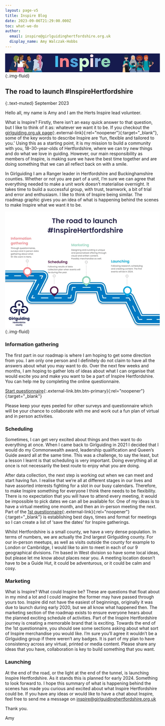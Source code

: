 ```yaml
---
layout: page-v5
title: Inspire Blog
date: 2023-09-06T21:29:00.000Z
toc: what-we-do
author:
  email: inspire@girlguidinghertfordshire.org.uk
  display_name: Amy Walczak-Hobbs
---
```

![Inspire](/assets/images/2023/09/inspire-banner.webp){:.img-fluid}

## The road to launch #InspireHertfordshire

{:.text-muted}
September 2023

Hello all, my name is Amy and I am the Herts Inspire lead volunteer.  

What is Inspire? Firstly, there isn’t an easy quick answer to that question, but I like to think of it as: whatever we want it to be. If you checkout the [girlguiding.org.uk page](https://www.girlguiding.org.uk/what-we-do/inspire/){:.external-link}{:rel="noopener"}{:target="_blank"}, some of the key words to describe Inspire are ‘fun, flexible and tailored to you.’ Using this as a starting point, it is my mission to build a community with you, 18–30-year-olds of Hertfordshire, where we can try new things and do what we love in guiding. However, our main responsibility as members of Inspire, is making sure we have the best time together and are doing something that we can all reflect back on with a smile.  

In Girlguiding I am a Ranger leader in Hertfordshire and Buckinghamshire counties. Whether or not you are part of a unit, I’m sure we can agree that everything needed to make a unit work doesn’t materialise overnight. It takes time to build a successful group, with trust, teamwork, a bit of trial and error and enthusiasm. I like to think of Inspire being similar. The roadmap graphic gives you an idea of what is happening behind the scenes to make Inspire what we want it to be.

![The road to launch #InspireHertfordshire](/assets/images/2023/09/inspire-launch.webp){:.img-fluid}

### Information gathering

The first part in our roadmap is where I am hoping to get some direction from you. I am only one person and I definitely do not claim to have all the answers about what you may want to do. Over the next few weeks and months, I am hoping to gather lots of ideas about what I can organise that would excite you and make you want to be a part of Inspire Hertfordshire.  You can help me by completing the online questionnaire.

[Start questionnaire](https://docs.google.com/forms/d/e/1FAIpQLSf-s-2IJR_caRUmM53KxQx3VHgwLaY1KGs-Sv7OhYytvScXtw/viewform?usp=sf_link){:.external-link.btn.btn-primary}{:rel="noopener"}{:target="_blank"}

Please keep your eyes peeled for other surveys and questionnaire which will be your chance to collaborate with me and work out a fun plan of virtual and in person activities.

### Scheduling

Sometimes, I can get very excited about things and then want to do everything at once. When I came back to Girlguiding in 2021 I decided that I would do my Commonwealth award, leadership qualification and Queen’s Guide award all at the same time. This was a challenge, to say the least, but a lesson I learnt is that scheduling is very important. Doing everything all at once is not necessarily the best route to enjoy what you are doing.

After data collection, the next step is working out when we can meet and start having fun. I realise that we’re all at different stages in our lives and have assorted interests fighting for a slot in our busy calendars. Therefore, to make Inspire something for everyone I think there needs to be flexibility. There is no expectation that you will have to attend every meeting, it would be impossible to pick dates we can all be available for. One of my ideas is to have a virtual meeting one month, and then an in-person meeting the next. Part of the [1st questionnaire](https://docs.google.com/forms/d/e/1FAIpQLSf-s-2IJR_caRUmM53KxQx3VHgwLaY1KGs-Sv7OhYytvScXtw/viewform?usp=sf_link){:.external-link}{:rel="noopener"}{:target="_blank"} is establishing best days, times and format for meetings so I can create a list of ‘save the dates’ for Inspire gatherings.

Whilst Hertfordshire is a small county, we have a very dense population. In terms of numbers, we are actually the 2nd largest Girlguiding county. For our in-person meetups, as well as visits outside the county for example to London or Cambridge, I would like to aim to meet in each of our 9 geographical divisions.  I’m based in West division so have some local ideas, but please let me know about places near you. A meeting location doesn’t have to be a Guide Hut, it could be adventurous, or it could be calm and cosy.

### Marketing

What is Inspire? What could Inspire be? These are questions that float about in my mind a lot and I could imagine the former may have passed through yours too. Inspire did not have the easiest of beginnings, originally it was due to launch during early 2020, but we all know what happened then. The marketing section of the roadmap exists to ensure everyone hears about the planned exciting schedule of activities. Part of the Inspire Hertfordshire journey is creating a memorable brand that is exciting.  Towards the end of the 1st questionnaire, you should see some sections asking about what sort of Inspire merchandise you would like. I’m sure you’ll agree it wouldn’t be a Girlguiding group if there weren’t any badges. It is part of my plan to have consistency across any virtual, printed or media content. Please share any ideas that you have, collaboration is key to build something that you want.

### Launching

At the end of the road, or the light at the end of the tunnel, is launching Inspire Hertfordshire. As it stands this is planned for early 2024. Something to look forward to. I hope this summary of what is happening behind the scenes has made you curious and excited about what Inspire Hertfordshire could be. If you have any ideas or would like to have a chat about Inspire, feel free to send me a message on <inspire@girlguidinghertfordshire.org.uk>

Thank you.

Amy
